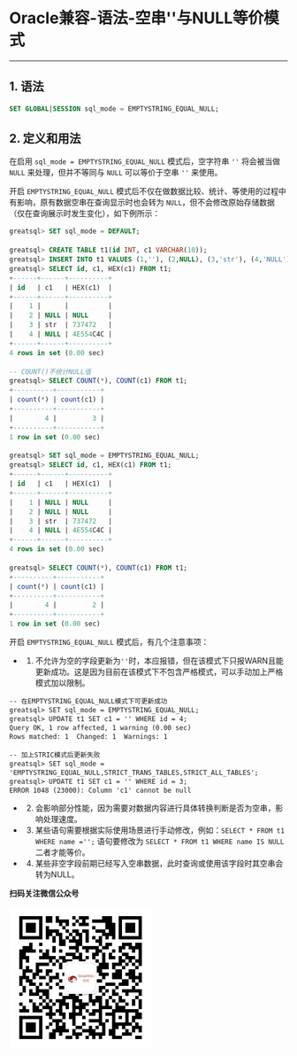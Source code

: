 # Oracle兼容-语法-空串''与NULL等价模式
---


## 1. 语法

```sql
SET GLOBAL|SESSION sql_mode = EMPTYSTRING_EQUAL_NULL;
```

## 2. 定义和用法

在启用 `sql_mode = EMPTYSTRING_EQUAL_NULL` 模式后，空字符串 `''` 将会被当做 `NULL` 来处理，但并不等同与 `NULL` 可以等价于空串 `''` 来使用。

开启 `EMPTYSTRING_EQUAL_NULL` 模式后不仅在做数据比较、统计、等使用的过程中有影响，原有数据空串在查询显示时也会转为 `NULL`，但不会修改原始存储数据（仅在查询展示时发生变化），如下例所示：
```sql
greatsql> SET sql_mode = DEFAULT;

greatsql> CREATE TABLE t1(id INT, c1 VARCHAR(10));
greatsql> INSERT INTO t1 VALUES (1,''), (2,NULL), (3,'str'), (4,'NULL');
greatsql> SELECT id, c1, HEX(c1) FROM t1;
+------+------+----------+
| id   | c1   | HEX(c1)  |
+------+------+----------+
|    1 |      |          |
|    2 | NULL | NULL     |
|    3 | str  | 737472   |
|    4 | NULL | 4E554C4C |
+------+------+----------+
4 rows in set (0.00 sec)

-- COUNT()不统计NULL值
greatsql> SELECT COUNT(*), COUNT(c1) FROM t1;
+----------+-----------+
| count(*) | count(c1) |
+----------+-----------+
|        4 |         3 |
+----------+-----------+
1 row in set (0.00 sec)

greatsql> SET sql_mode = EMPTYSTRING_EQUAL_NULL;
greatsql> SELECT id, c1, HEX(c1) FROM t1;
+------+------+----------+
| id   | c1   | HEX(c1)  |
+------+------+----------+
|    1 | NULL | NULL     |
|    2 | NULL | NULL     |
|    3 | str  | 737472   |
|    4 | NULL | 4E554C4C |
+------+------+----------+
4 rows in set (0.00 sec)

greatsql> SELECT COUNT(*), COUNT(c1) FROM t1;
+----------+-----------+
| count(*) | count(c1) |
+----------+-----------+
|        4 |         2 |
+----------+-----------+
1 row in set (0.00 sec)
```

开启 `EMPTYSTRING_EQUAL_NULL` 模式后，有几个注意事项：

- 1. 不允许为空的字段更新为`''`时，本应报错，但在该模式下只报WARN且能更新成功。这是因为目前在该模式下不包含严格模式，可以手动加上严格模式加以限制。

```
-- 在EMPTYSTRING_EQUAL_NULL模式下可更新成功
greatsql> SET sql_mode = EMPTYSTRING_EQUAL_NULL;
greatsql> UPDATE t1 SET c1 = '' WHERE id = 4;
Query OK, 1 row affected, 1 warning (0.00 sec)
Rows matched: 1  Changed: 1  Warnings: 1

-- 加上STRIC模式后更新失败
greatsql> SET sql_mode = 'EMPTYSTRING_EQUAL_NULL,STRICT_TRANS_TABLES,STRICT_ALL_TABLES';
greatsql> UPDATE t1 SET c1 = '' WHERE id = 3;
ERROR 1048 (23000): Column 'c1' cannot be null
```

- 2. 会影响部分性能，因为需要对数据内容进行具体转换判断是否为空串，影响处理速度。

- 3. 某些语句需要根据实际使用场景进行手动修改，例如：`SELECT * FROM t1 WHERE name ='';` 语句要修改为 `SELECT * FROM t1 WHERE name IS NULL` 二者才能等价。

- 4. 某些非空字段前期已经写入空串数据，此时查询或使用该字段时其空串会转为NULL。




**扫码关注微信公众号**

![greatsql-wx](../../greatsql-wx.jpg)
